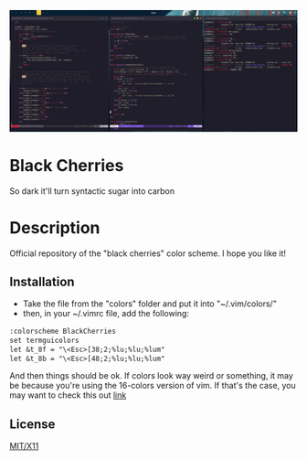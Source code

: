 
![Yeah, I'm dead, but 5G is so fast tho](preview.png)

# Black Cherries
So dark it'll turn syntactic sugar into carbon


# Description
Official repository of the "black cherries" color scheme.
I hope you like it!


## Installation
* Take the file from the "colors" folder and put it into "~/.vim/colors/"
* then, in your ~/.vimrc file, add the following:
```
:colorscheme BlackCherries
set termguicolors
let &t_8f = "\<Esc>[38;2;%lu;%lu;%lum"  
let &t_8b = "\<Esc>[48;2;%lu;%lu;%lum"
```

And then things should be ok. If colors look way weird or something, it 
may be because you're using the 16-colors version of vim. If that's the
case, you may want to check this out [link](https://github.com/morhetz/gruvbox/wiki/Terminal-specific)

## License
[MIT/X11](https://opensource.org/licenses/MIT)
